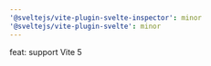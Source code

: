 ```yaml
---
'@sveltejs/vite-plugin-svelte-inspector': minor
'@sveltejs/vite-plugin-svelte': minor
---
```


feat: support Vite 5
